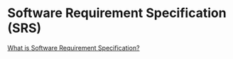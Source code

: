 # Software Requirement Specification (SRS)

[What is Software Requirement Specification?](WhatIsSRS.md)
